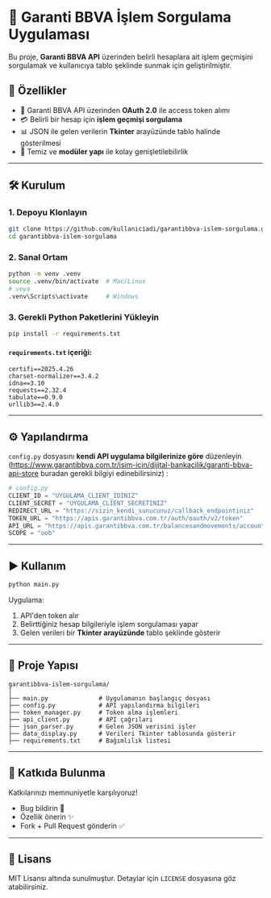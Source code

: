 # 💼 Garanti BBVA İşlem Sorgulama Uygulaması

Bu proje, **Garanti BBVA API** üzerinden belirli hesaplara ait işlem geçmişini sorgulamak ve kullanıcıya tablo şeklinde sunmak için geliştirilmiştir.

## 🚀 Özellikler

- 🔐 Garanti BBVA API üzerinden **OAuth 2.0** ile access token alımı
- 💳 Belirli bir hesap için **işlem geçmişi sorgulama**
- 📊 JSON ile gelen verilerin **Tkinter** arayüzünde tablo halinde gösterilmesi
- 🧩 Temiz ve **modüler yapı** ile kolay genişletilebilirlik

---

## 🛠️ Kurulum

### 1. Depoyu Klonlayın

```bash
git clone https://github.com/kullaniciadi/garantibbva-islem-sorgulama.git
cd garantibbva-islem-sorgulama
```

### 2. Sanal Ortam 

```bash
python -m venv .venv
source .venv/bin/activate  # Mac/Linux
# veya
.venv\Scripts\activate     # Windows
```

### 3. Gerekli Python Paketlerini Yükleyin

```bash
pip install -r requirements.txt
```

#### `requirements.txt` içeriği:

```
certifi==2025.4.26
charset-normalizer==3.4.2
idna==3.10
requests==2.32.4
tabulate==0.9.0
urllib3==2.4.0
```

---

## ⚙️ Yapılandırma

`config.py` dosyasını **kendi API uygulama bilgilerinize göre** düzenleyin 
(https://www.garantibbva.com.tr/isim-icin/dijital-bankacilik/garanti-bbva-api-store buradan gerekli bilgiyi edinebilirsiniz) :

```python
# config.py
CLIENT_ID = "UYGULAMA_CLIENT_IDINIZ"
CLIENT_SECRET = "UYGULAMA_CLIENT_SECRETINIZ"
REDIRECT_URL = "https://sizin_kendi_sunucunuz/callback_endpointiniz"
TOKEN_URL = "https://apis.garantibbva.com.tr/auth/oauth/v2/token"
API_URL = "https://apis.garantibbva.com.tr/balancesandmovements/accountinformation/transaction/v1/gettransactions"
SCOPE = "oob"
```

---

## ▶️ Kullanım

```bash
python main.py
```

Uygulama:

1. API'den token alır
2. Belirttiğiniz hesap bilgileriyle işlem sorgulaması yapar
3. Gelen verileri bir **Tkinter arayüzünde** tablo şeklinde gösterir

---

## 📁 Proje Yapısı

```
garantibbva-islem-sorgulama/
│
├── main.py              # Uygulamanın başlangıç dosyası
├── config.py            # API yapılandırma bilgileri
├── token_manager.py     # Token alma işlemleri
├── api_client.py        # API çağrıları
├── json_parser.py       # Gelen JSON verisini işler
├── data_display.py      # Verileri Tkinter tablosunda gösterir
├── requirements.txt     # Bağımlılık listesi
```

---

## 🤝 Katkıda Bulunma

Katkılarınızı memnuniyetle karşılıyoruz!

- Bug bildirin 🐛
- Özellik önerin ✨
- Fork + Pull Request gönderin ✅

---

## 📝 Lisans

MIT Lisansı altında sunulmuştur. Detaylar için `LICENSE` dosyasına göz atabilirsiniz.
